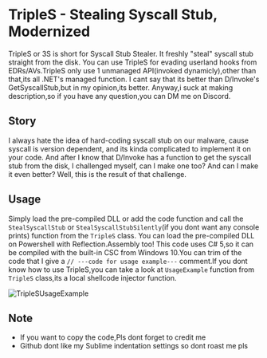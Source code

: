 # TripleS - Stealing Syscall Stub, Modernized
TripleS or 3S is short for Syscall Stub Stealer. It freshly "steal" syscall stub straight from the disk. You can use TripleS for evading userland hooks from EDRs/AVs.TripleS only use 1 unmanaged API(invoked dynamicly),other than that,its all .NET's managed function. I cant say that its better than D/Invoke's GetSyscallStub,but in my opinion,its better.
Anyway,i suck at making description,so if you have any question,you can DM me on Discord.

## Story
I always hate the idea of hard-coding syscall stub on our malware, cause syscall is version dependent, and its kinda complicated to implement it on your code. And after I know that D/Invoke has a function to get the syscall stub from the disk, I challenged myself, can I make one too? And can I make it even better? Well, this is the result of that challenge. 

## Usage
Simply load the pre-compiled DLL or add the code function and call the `StealSyscallStub` or `StealSyscallStubSilently`(if you dont want any console prints) function from the `TripleS` class. You can load the pre-compiled DLL on Powershell with Reflection.Assembly too! This code uses C# 5,so it can be compiled with the built-in CSC from Windows 10.You can trim of the code that I give a `// ---code for usage example---` comment.If you dont know how to use TripleS,you can take a look at `UsageExample` function from `TripleS` class,its a local shellcode injector function.

![TripleSUsageExample](https://user-images.githubusercontent.com/41237415/125644009-9fab3a38-c353-415a-b164-1c609b994139.png)

## Note
- If you want to copy the code,Pls dont forget to credit me
- Github dont like my Sublime indentation settings so dont roast me pls

